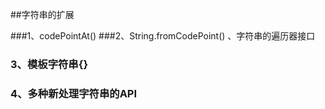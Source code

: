 ##字符串的扩展

###1、codePointAt() 
###2、String.fromCodePoint() 、字符串的遍历器接口
### 3、模板字符串{}
### 4、多种新处理字符串的API